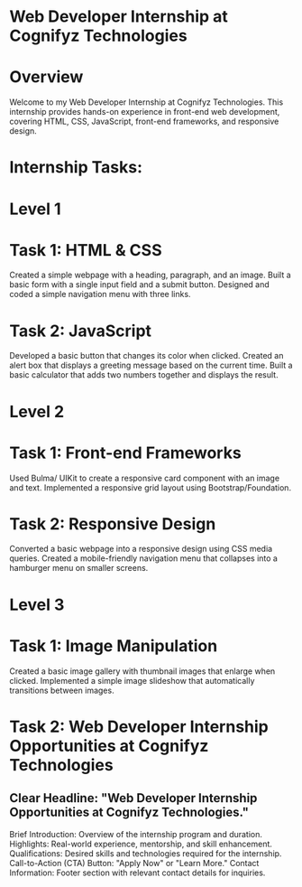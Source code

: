 # Web Developer Internship at Cognifyz Technologies
# Overview
Welcome to my Web Developer Internship at Cognifyz Technologies. This internship provides hands-on experience in front-end web development, covering HTML, CSS, JavaScript, front-end frameworks, and responsive design.

# Internship Tasks:
# Level 1

# Task 1: HTML & CSS
Created a simple webpage with a heading, paragraph, and an image.
Built a basic form with a single input field and a submit button.
Designed and coded a simple navigation menu with three links.

# Task 2: JavaScript
Developed a basic button that changes its color when clicked.
Created an alert box that displays a greeting message based on the current time.
Built a basic calculator that adds two numbers together and displays the result.

# Level 2

# Task 1: Front-end Frameworks
Used Bulma/ UIKit to create a responsive card component with an image and text.
Implemented a responsive grid layout using Bootstrap/Foundation.

# Task 2: Responsive Design
Converted a basic webpage into a responsive design using CSS media queries.
Created a mobile-friendly navigation menu that collapses into a hamburger menu on smaller screens.

# Level 3

# Task 1: Image Manipulation
Created a basic image gallery with thumbnail images that enlarge when clicked.
Implemented a simple image slideshow that automatically transitions between images.

# Task 2: Web Developer Internship Opportunities at Cognifyz Technologies

## Clear Headline: "Web Developer Internship Opportunities at Cognifyz Technologies."
Brief Introduction: Overview of the internship program and duration.
Highlights: Real-world experience, mentorship, and skill enhancement.
Qualifications: Desired skills and technologies required for the internship.
Call-to-Action (CTA) Button: "Apply Now" or "Learn More."
Contact Information: Footer section with relevant contact details for inquiries.
